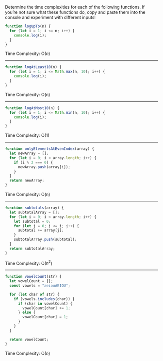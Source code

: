 Determine the time complexities for each of the following functions. If you’re not sure what these functions do, copy and paste them into the console and experiment with different inputs!

```javascript
function logUpTo(n) {
  for (let i = 1; i <= n; i++) {
    console.log(i);
  }
}
```

Time Complexity: O($n$)

---

```javascript
function logAtLeast10(n) {
  for (let i = 1; i <= Math.max(n, 10); i++) {
    console.log(i);
  }
}
```

Time Complexity: O(n)

---

```javascript
function logAtMost10(n) {
  for (let i = 1; i <= Math.min(n, 10); i++) {
    console.log(i);
  }
}
```

Time Complexity: O(1)

---

```javascript
function onlyElementsAtEvenIndex(array) {
  let newArray = [];
  for (let i = 0; i < array.length; i++) {
    if (i % 2 === 0) {
      newArray.push(array[i]);
    }
  }
  return newArray;
}
```

Time Complexity: O(n)

---

```javascript
function subtotals(array) {
  let subtotalArray = [];
  for (let i = 0; i < array.length; i++) {
    let subtotal = 0;
    for (let j = 0; j <= i; j++) {
      subtotal += array[j];
    }
    subtotalArray.push(subtotal);
  }
  return subtotalArray;
}
```

Time Complexity: O($n^2$)

---

```javascript
function vowelCount(str) {
  let vowelCount = {};
  const vowels = "aeiouAEIOU";

  for (let char of str) {
    if (vowels.includes(char)) {
      if (char in vowelCount) {
        vowelCount[char] += 1;
      } else {
        vowelCount[char] = 1;
      }
    }
  }

  return vowelCount;
}
```

Time Complexity: O($n$)
